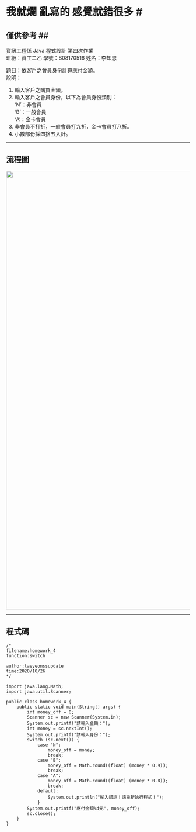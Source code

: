 # 我就爛 亂寫的 感覺就錯很多 #<br>
## 僅供參考 ##<br>
資訊工程係  Java 程式設計  第四次作業<br>
班級：資工二乙 學號：B08170516   姓名：李知恩<br>

題目：依客戶之會員身份計算應付金額。<br>
說明：<br>
1. 輸入客戶之購買金額。<br>
2. 輸入客戶之會員身份，以下為會員身份類別：<br>
    ‘N’：非會員<br>
    ‘B’：一般會員<br>
    ‘A’：金卡會員<br>
3. 非會員不打折，一般會員打九折，金卡會員打八折。<br>
4. 小數部份採四捨五入計。<br>

---

## 流程圖 #

<!-- ```flow
start=>start: 開始
9=>operation: 輸入Math;
10=>operation: 輸入Scanner;
14=>operation: int 打折的價錢;
15=>operation: 創建一個Scanner為sc
16=>inputoutput: 請輸入金額：
17=>operation: scan money
18=>inputoutput: 請輸入身份：
19=>operation: switch (sc.輸入) 
20=>condition: case "N":
21=>operation: money_off = 原價
22=>operation: break;
23=>condition: case "B":
24=>operation: money_off = 打折九折;
25=>operation: break;
26=>condition: case "A":
27=>operation: money_off = 打折八折;
28=>operation: break;
29=>condition: default:
30=>inputoutput: 輸入錯誤！請重新執行程式！
32=>inputoutput: 應付金額%d元
34=>operation: sc釋放記憶體;
end=>end: 結束
start->9->10->14->15->16->17->18->19->20(no)->23(no)->26(no)->29(yes)->30->end
20(yes)->21->22->end
23(yes)->24->25->end
26(yes)->27->28->end
``` -->
<img src="https://github.com/taeyeonssupdate/zerojudge/blob/master/images/homework_4_flowchart.png?raw=true" width="1200">

---

## 程式碼 ##

    /*
    filename:homework_4
    function:switch

    author:taeyeonssupdate
    time:2020/10/26
    */

    import java.lang.Math;
    import java.util.Scanner;

    public class homework_4 {
        public static void main(String[] args) {
            int money_off = 0;
            Scanner sc = new Scanner(System.in);
            System.out.printf("請輸入金額：");
            int money = sc.nextInt();
            System.out.printf("請輸入身份：");
            switch (sc.next()) {
                case "N":
                    money_off = money;
                    break;
                case "B":
                    money_off = Math.round((float) (money * 0.9));
                    break;
                case "A":
                    money_off = Math.round((float) (money * 0.8));
                    break;
                default:
                    System.out.println("輸入錯誤！請重新執行程式！");
                }
            System.out.printf("應付金額%d元", money_off);
            sc.close();
        }
    }